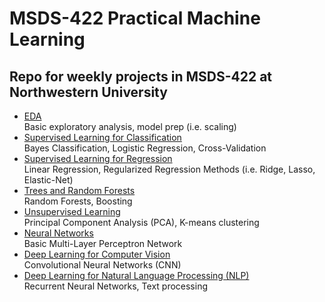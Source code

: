 # MSDS-422 Practical Machine Learning
## Repo for weekly projects in MSDS-422 at Northwestern University  
* [EDA](homework_assignment_01.ipynb)  
Basic exploratory analysis, model prep (i.e. scaling)  
* [Supervised Learning for Classification](homework_assignment_02.ipynb)  
Bayes Classification, Logistic Regression, Cross-Validation
* [Supervised Learning for Regression](homework_assignment_03.ipynb)  
Linear Regression, Regularized Regression Methods (i.e. Ridge, Lasso, Elastic-Net)
* [Trees and Random Forests](homework_assignment_04.ipynb)  
Random Forests, Boosting
* [Unsupervised Learning](homework_assignment_05.ipynb)  
Principal Component Analysis (PCA), K-means clustering
* [Neural Networks](homework_assignment_06.ipynb)  
Basic Multi-Layer Perceptron Network
* [Deep Learning for Computer Vision](homework_assignment_07.ipynb)  
Convolutional Neural Networks (CNN)
* [Deep Learning for Natural Language Processing (NLP)](homework_assignment_08.ipynb)  
Recurrent Neural Networks, Text processing
